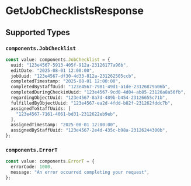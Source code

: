 # GetJobChecklistsResponse


## Supported Types

### `components.JobChecklist`

```typescript
const value: components.JobChecklist = {
  uuid: "123e4567-5913-405f-912a-23126177a96b",
  editDate: "2025-08-01 12:00:00",
  jobUuid: "123e4567-df30-4d33-812a-231262505ccb",
  completedTimestamp: "2025-08-01 12:00:00",
  completedByStaffUuid: "123e4567-7981-49d1-a1de-23126879a06b",
  completedDuringCheckinUuid: "123e4567-9cd0-4d04-ab85-23126a8a56fb",
  regardingObjectUuid: "123e4567-8a7d-489b-b454-23126655c71b",
  fulfilledByObjectUuid: "123e4567-ea2d-4fdd-b82f-231262fddc7b",
  assignedToStaffUuids: [
    "123e4567-7161-4061-bd31-2312622eb9eb",
  ],
  assignedTimestamp: "2025-08-01 12:00:00",
  assignedByStaffUuid: "123e4567-2e4d-435c-b98a-23126244300b",
};
```

### `components.ErrorT`

```typescript
const value: components.ErrorT = {
  errorCode: 1000,
  message: "An error occurred completing your request",
};
```

